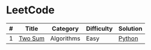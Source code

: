 LeetCode
========
| # | Title | Category | Difficulty | Solution |
|---|-------|----------|------------|----------|
|1|[Two Sum](https://leetcode.com/problems/two-sum/)|Algorithms|Easy|[Python](./solutions/two_sum/main.py)|
